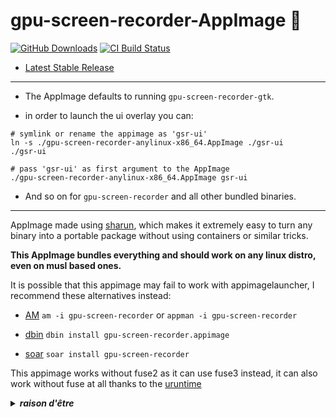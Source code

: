 # gpu-screen-recorder-AppImage 🐧

[![GitHub Downloads](https://img.shields.io/github/downloads/pkgforge-dev/gpu-screen-recorder-AppImage/total?logo=github&label=GitHub%20Downloads)](https://github.com/pkgforge-dev/gpu-screen-recorder-AppImage/releases/latest)
[![CI Build Status](https://github.com//pkgforge-dev/gpu-screen-recorder-AppImage/actions/workflows/blank.yml/badge.svg)](https://github.com/pkgforge-dev/gpu-screen-recorder-AppImage/releases/latest)

* [Latest Stable Release](https://github.com/pkgforge-dev/gpu-screen-recorder-AppImage/releases/latest)

---

* The AppImage defaults to running `gpu-screen-recorder-gtk`.

* in order to launch the ui overlay you can:

```
# symlink or rename the appimage as 'gsr-ui'
ln -s ./gpu-screen-recorder-anylinux-x86_64.AppImage ./gsr-ui
./gsr-ui
```

```
# pass 'gsr-ui' as first argument to the AppImage
./gpu-screen-recorder-anylinux-x86_64.AppImage gsr-ui
```

* And so on for `gpu-screen-recorder` and all other bundled binaries.

--------------------------------------------------------------------------------

AppImage made using [sharun](https://github.com/VHSgunzo/sharun), which makes it extremely easy to turn any binary into a portable package without using containers or similar tricks.

**This AppImage bundles everything and should work on any linux distro, even on musl based ones.**

It is possible that this appimage may fail to work with appimagelauncher, I recommend these alternatives instead: 

* [AM](https://github.com/ivan-hc/AM) `am -i gpu-screen-recorder` or `appman -i gpu-screen-recorder`

* [dbin](https://github.com/xplshn/dbin) `dbin install gpu-screen-recorder.appimage`

* [soar](https://github.com/pkgforge/soar) `soar install gpu-screen-recorder`

This appimage works without fuse2 as it can use fuse3 instead, it can also work without fuse at all thanks to the [uruntime](https://github.com/VHSgunzo/uruntime)

<details>
  <summary><b><i>raison d'être</i></b></summary>
    <img src="https://github.com/user-attachments/assets/d40067a6-37d2-4784-927c-2c7f7cc6104b" alt="Inspiration Image">
  </a>
</details>

